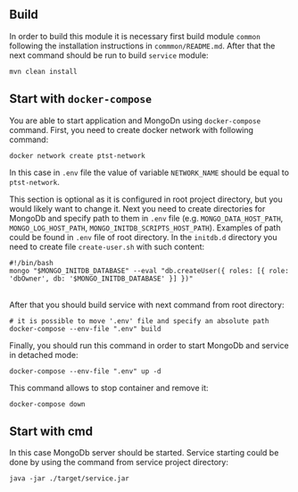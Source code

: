 ## Build
In order to build this module it is necessary first build
module `common` following the installation instructions in
`commmon/README.md`. After that the next command should be run
to build `service` module:
```shell
mvn clean install
```
## Start with `docker-compose`
You are able to start application and MongoDn using 
`docker-compose` command. First, you need to create docker
network with following command:
```shell
docker network create ptst-network
```
In this case in `.env` file the value of variable `NETWORK_NAME`
should be equal to `ptst-network`.

This section is optional as it is configured in root project
directory, but you would likely want to change it. 
Next you need to create directories for MongoDb and specify
path to them in `.env` file (e.g. `MONGO_DATA_HOST_PATH`, 
`MONGO_LOG_HOST_PATH`, `MONGO_INITDB_SCRIPTS_HOST_PATH`). 
Examples of path could be found in `.env` file of root 
directory. In the `initdb.d` directory you need to 
create file `create-user.sh` with such content:
```shell
#!/bin/bash
mongo "$MONGO_INITDB_DATABASE" --eval "db.createUser({ roles: [{ role: 'dbOwner', db: '$MONGO_INITDB_DATABASE' }] })"
```
\
After that you should build service with next 
command from root directory:
```shell
# it is possible to move '.env' file and specify an absolute path
docker-compose --env-file ".env" build
```
Finally, you should run this command in order to start MongoDb
and service in detached mode:
```shell
docker-compose --env-file ".env" up -d
```
This command allows to stop container and remove it:
```shell
docker-compose down
```

## Start with cmd
In this case MongoDb server should be started.
Service starting could be done by using the command from 
service project directory:
```shell
java -jar ./target/service.jar
```
